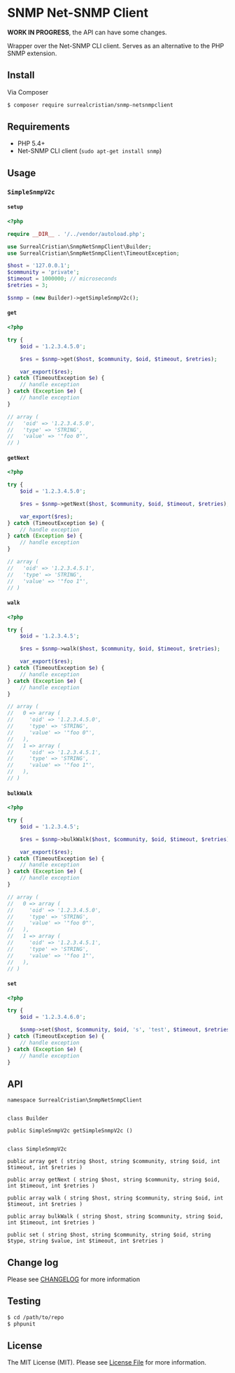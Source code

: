 # SNMP Net-SNMP Client

**WORK IN PROGRESS**, the API can have some changes.

Wrapper over the Net-SNMP CLI client. Serves as an alternative to the PHP SNMP
extension.


## Install

Via Composer

``` bash
$ composer require surrealcristian/snmp-netsnmpclient
```


## Requirements

- PHP 5.4+
- Net-SNMP CLI client (`sudo apt-get install snmp`)


## Usage


### `SimpleSnmpV2c`

#### `setup`

```php
<?php

require __DIR__ . '/../vendor/autoload.php';

use SurrealCristian\SnmpNetSnmpClient\Builder;
use SurrealCristian\SnmpNetSnmpClient\TimeoutException;

$host = '127.0.0.1';
$community = 'private';
$timeout = 1000000; // microseconds
$retries = 3;

$snmp = (new Builder)->getSimpleSnmpV2c();
```

#### `get`

```php
<?php

try {
    $oid = '1.2.3.4.5.0';

    $res = $snmp->get($host, $community, $oid, $timeout, $retries);

    var_export($res);
} catch (TimeoutException $e) {
    // handle exception
} catch (Exception $e) {
    // handle exception
}

// array (
//   'oid' => '1.2.3.4.5.0',
//   'type' => 'STRING',
//   'value' => '"foo 0"',
// )
```

#### `getNext`

```php
<?php

try {
    $oid = '1.2.3.4.5.0';

    $res = $snmp->getNext($host, $community, $oid, $timeout, $retries);

    var_export($res);
} catch (TimeoutException $e) {
    // handle exception
} catch (Exception $e) {
    // handle exception
}

// array (
//   'oid' => '1.2.3.4.5.1',
//   'type' => 'STRING',
//   'value' => '"foo 1"',
// )
```

#### `walk`

```php
<?php

try {
    $oid = '1.2.3.4.5';

    $res = $snmp->walk($host, $community, $oid, $timeout, $retries);

    var_export($res);
} catch (TimeoutException $e) {
    // handle exception
} catch (Exception $e) {
    // handle exception
}

// array (
//   0 => array (
//     'oid' => '1.2.3.4.5.0',
//     'type' => 'STRING',
//     'value' => '"foo 0"',
//   ),
//   1 => array (
//     'oid' => '1.2.3.4.5.1',
//     'type' => 'STRING',
//     'value' => '"foo 1"',
//   ),
// )
```

#### `bulkWalk`

```php
<?php

try {
    $oid = '1.2.3.4.5';

    $res = $snmp->bulkWalk($host, $community, $oid, $timeout, $retries);

    var_export($res);
} catch (TimeoutException $e) {
    // handle exception
} catch (Exception $e) {
    // handle exception
}

// array (
//   0 => array (
//     'oid' => '1.2.3.4.5.0',
//     'type' => 'STRING',
//     'value' => '"foo 0"',
//   ),
//   1 => array (
//     'oid' => '1.2.3.4.5.1',
//     'type' => 'STRING',
//     'value' => '"foo 1"',
//   ),
// )
```

#### `set`

```php
<?php

try {
    $oid = '1.2.3.4.6.0';

    $snmp->set($host, $community, $oid, 's', 'test', $timeout, $retries);
} catch (TimeoutException $e) {
    // handle exception
} catch (Exception $e) {
    // handle exception
}
```


## API

```
namespace SurrealCristian\SnmpNetSnmpClient


class Builder

public SimpleSnmpV2c getSimpleSnmpV2c ()


class SimpleSnmpV2c

public array get ( string $host, string $community, string $oid, int $timeout, int $retries )

public array getNext ( string $host, string $community, string $oid, int $timeout, int $retries )

public array walk ( string $host, string $community, string $oid, int $timeout, int $retries )

public array bulkWalk ( string $host, string $community, string $oid, int $timeout, int $retries )

public set ( string $host, string $community, string $oid, string $type, string $value, int $timeout, int $retries )
```


## Change log

Please see [CHANGELOG](CHANGELOG.md) for more information


## Testing

```bash
$ cd /path/to/repo
$ phpunit
```


## License

The MIT License (MIT). Please see [License File](LICENSE) for more information.
